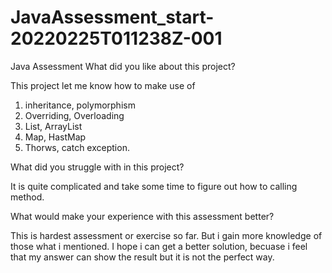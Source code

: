 # JavaAssessment_start-20220225T011238Z-001
Java Assessment
What did you like about this project?

This project let me know how to make use of
1. inheritance, polymorphism
2. Overriding, Overloading
3. List, ArrayList
4. Map, HastMap
5. Thorws, catch exception. 

What did you struggle with in this project?

It is quite complicated and take some time to figure out how to calling method.

What would make your experience with this assessment better?

This is hardest assessment or exercise so far. But i gain more knowledge of those what i mentioned. 
I hope i can get a better solution, becuase i feel that my answer can show the result but it is not the perfect way.
